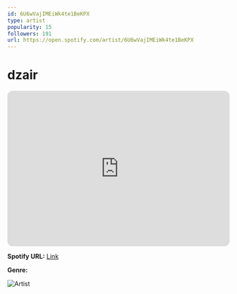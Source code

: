 ```yaml
---
id: 6U6wVajIMEiWk4te1BeKPX
type: artist
popularity: 15
followers: 191
url: https://open.spotify.com/artist/6U6wVajIMEiWk4te1BeKPX
---
```

# dzair

<iframe style="border-radius:12px" src="https://open.spotify.com/embed/artist/6U6wVajIMEiWk4te1BeKPX" width="100%" height="352" frameBorder="0" allowfullscreen="" allow="autoplay; clipboard-write; encrypted-media; fullscreen; picture-in-picture" loading="lazy"></iframe>

**Spotify URL:** [Link](https://open.spotify.com/artist/6U6wVajIMEiWk4te1BeKPX)

**Genre:** 

![Artist](https://i.scdn.co/image/ab6761610000e5eb29b5a1263f92c14951a09fac)
